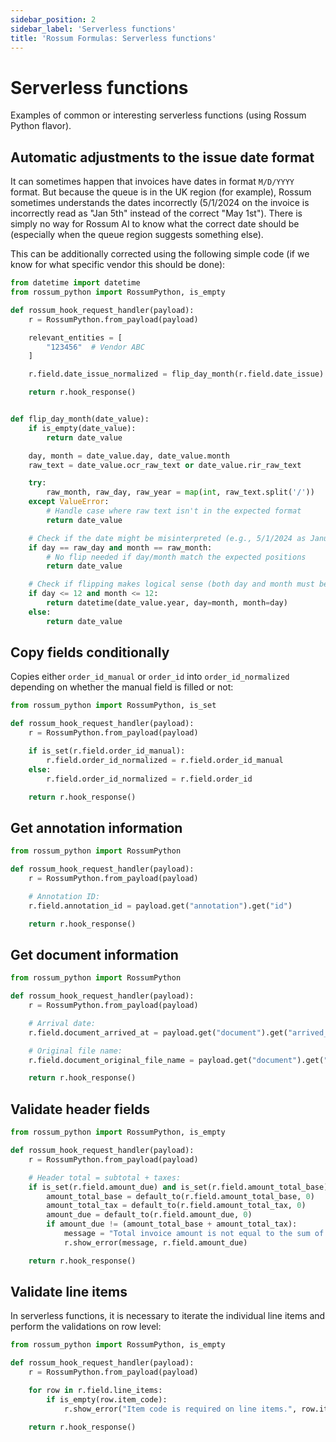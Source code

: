 ```yaml
---
sidebar_position: 2
sidebar_label: 'Serverless functions'
title: 'Rossum Formulas: Serverless functions'
---
```


# Serverless functions

Examples of common or interesting serverless functions (using Rossum Python flavor).

## Automatic adjustments to the issue date format

It can sometimes happen that invoices have dates in format `M/D/YYYY` format. But because the queue is in the UK region (for example), Rossum sometimes understands the dates incorrectly (5/1/2024 on the invoice is incorrectly read as "Jan 5th" instead of the correct "May 1st"). There is simply no way for Rossum AI to know what the correct date should be (especially when the queue region suggests something else).

This can be additionally corrected using the following simple code (if we know for what specific vendor this should be done):

```py
from datetime import datetime
from rossum_python import RossumPython, is_empty

def rossum_hook_request_handler(payload):
    r = RossumPython.from_payload(payload)

    relevant_entities = [
        "123456"  # Vendor ABC
    ]

    r.field.date_issue_normalized = flip_day_month(r.field.date_issue) if r.field.ns_entity_match in relevant_entities else r.field.date_issue

    return r.hook_response()


def flip_day_month(date_value):
    if is_empty(date_value):
        return date_value

    day, month = date_value.day, date_value.month
    raw_text = date_value.ocr_raw_text or date_value.rir_raw_text

    try:
        raw_month, raw_day, raw_year = map(int, raw_text.split('/'))
    except ValueError:
        # Handle case where raw text isn't in the expected format
        return date_value

    # Check if the date might be misinterpreted (e.g., 5/1/2024 as January 5th instead of May 1st)
    if day == raw_day and month == raw_month:
        # No flip needed if day/month match the expected positions
        return date_value

    # Check if flipping makes logical sense (both day and month must be 12 or below)
    if day <= 12 and month <= 12:
        return datetime(date_value.year, day=month, month=day)
    else:
        return date_value
```

## Copy fields conditionally

Copies either `order_id_manual` or `order_id` into `order_id_normalized` depending on whether the manual field is filled or not:

```py
from rossum_python import RossumPython, is_set

def rossum_hook_request_handler(payload):
    r = RossumPython.from_payload(payload)

    if is_set(r.field.order_id_manual):
        r.field.order_id_normalized = r.field.order_id_manual
    else:
        r.field.order_id_normalized = r.field.order_id

    return r.hook_response()
```

## Get annotation information

```py
from rossum_python import RossumPython

def rossum_hook_request_handler(payload):
    r = RossumPython.from_payload(payload)

    # Annotation ID:
    r.field.annotation_id = payload.get("annotation").get("id")

    return r.hook_response()
```

## Get document information

```py
from rossum_python import RossumPython

def rossum_hook_request_handler(payload):
    r = RossumPython.from_payload(payload)

    # Arrival date:
    r.field.document_arrived_at = payload.get("document").get("arrived_at")

    # Original file name:
    r.field.document_original_file_name = payload.get("document").get("original_file_name")

    return r.hook_response()
```

## Validate header fields

```py
from rossum_python import RossumPython, is_empty

def rossum_hook_request_handler(payload):
    r = RossumPython.from_payload(payload)

    # Header total = subtotal + taxes:
    if is_set(r.field.amount_due) and is_set(r.field.amount_total_base) and is_set(r.field.amount_total_tax):
        amount_total_base = default_to(r.field.amount_total_base, 0)
        amount_total_tax = default_to(r.field.amount_total_tax, 0)
        amount_due = default_to(r.field.amount_due, 0)
        if amount_due != (amount_total_base + amount_total_tax):
            message = "Total invoice amount is not equal to the sum of amount base and the tax."
            r.show_error(message, r.field.amount_due)

    return r.hook_response()
```

## Validate line items

In serverless functions, it is necessary to iterate the individual line items and perform the validations on row level:

```py
from rossum_python import RossumPython, is_empty

def rossum_hook_request_handler(payload):
    r = RossumPython.from_payload(payload)

    for row in r.field.line_items:
        if is_empty(row.item_code):
            r.show_error("Item code is required on line items.", row.item_code)

    return r.hook_response()
```
